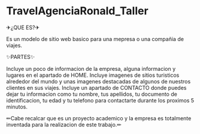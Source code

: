 # TravelAgenciaRonald_Taller
✈¿QUE ES?✈

Es un modelo de sitio web basico para una mepresa o una compañia de viajes.

✨PARTES✨

Incluye un poco de informacion de la empresa, alguna informacion y lugares en el apartado de HOME.
Incluye imagenes de sitios turisticos alrededor del mundo y unas imagenes destacadas de algunos de nuestros clientes en sus viajes.
Incluye un apartado de CONTACTO donde puedes dejar tu informacion como tu nombre, tus apellidos, tu documento de identificacion, tu edad y tu telefono para contactarte
durante los proximos 5 minutos.

✏Cabe recalcar que es un proyecto academico y la empresa es totalmente inventada para la realizacion de este trabajo.✏
